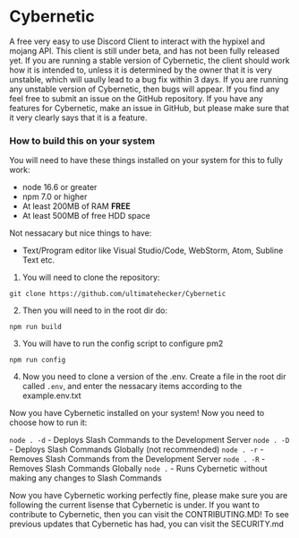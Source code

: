 # Cybernetic

A free very easy to use Discord Client to interact with the hypixel and mojang API. This client is still under beta, and has not been fully released yet. If you are running a stable version of Cybernetic, the client should work how it is intended to, unless it is determined by the owner that it is very unstable, which will uaully lead to a bug fix within 3 days. If you are running any unstable version of Cybernetic, then bugs will appear. If you find any feel free to submit an issue on the GitHub repository. If you have any features for Cybernetic, make an issue in GitHub, but please make sure that it very clearly says that it is a feature.

### How to build this on your system

You will need to have these things installed on your system for this to fully work:

- node 16.6 or greater
- npm 7.0 or higher
- At least 200MB of RAM **FREE**
- At least 500MB of free HDD space

Not nessacary but nice things to have:

- Text/Program editor like Visual Studio/Code, WebStorm, Atom, Subline Text etc.

1. You will need to clone the repository:

```git clone https://github.com/ultimatehecker/Cybernetic```

2. Then you will need to in the root dir do:

```npm run build```

3. You will have to run the config script to configure pm2 

```npm run config```

4. Now you need to clone a version of the .env. Create a file in the root dir called `.env`, and enter the nessacary items according to the example.env.txt

Now you have Cybernetic installed on your system! Now you need to choose how to run it:

`node . -d` - Deploys Slash Commands to the Development Server
`node . -D` - Deploys Slash Commands Globally (not recommended)
`node . -r` - Removes Slash Commands from the Development Server
`node . -R` - Removes Slash Commands Globally 
`node .` - Runs Cybernetic without making any changes to Slash Commands

Now you have Cybernetic working perfectly fine, please make sure you are following the current lisense that Cybernetic is under. If you want to contribute to 
Cybernetic, then you can visit the CONTRIBUTING.MD! To see previous updates that Cybernetic has had, you can visit the SECURITY.md
